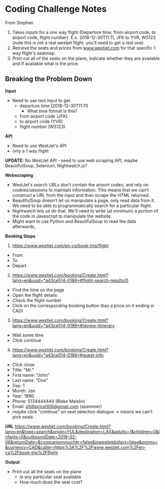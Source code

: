 # Coding Challenge Notes

From Stephen

1. Takes inputs for a one way flight (Departure time, from airport code, to airport code, flight number). E.x. 2018-12-30T11:11, JFK to YVR, WS123 (note this is not a real westjet flight, you’ll need to get a real one)
2. Retrieve the seats and prices from www.westjet.com for that specific 1 way flight's seatmap.
3. Print out all of the seats on the plane, indicate whether they are available and if available what is the price.

## Breaking the Problem Down

**Input**

- Need to use text input to get
  - departure time (2018-12-30T11:11)
    - What time format is this?
  - from airport code (JFK)
  - to airport code (YVR)
  - flight number (WS123)

**API**

- Need to use WestJet's API
- only a 1 way flight

**UPDATE:** No WestJet API - need to use web scraping API, maybe BeautifulSoup, Selenium, Nightwatch.js?

**Webscraping**

- WestJet's search URLs don't contain the airport codes, and rely on cookies/sessions to maintain information. This means that we can't construct a URL from the input and then scrape the HTML returned.
- BeautifulSoup doesn't let us manipulate a page, only read data from it. We need to be able to programmatically search for a particular flight.
- Nightwatch lets us do that. We'll need to write (at minimum) a portion of the code in Javascript to manipulate the website.
- Might want to use Python and BeautifulSoup to read the data afterwards,

**Booking Steps**

1. https://www.westjet.com/en-ca/book-trip/flight

- From
- To
- Depart

2. https://www.westjet.com/booking/Create.html?lang=en&uuid=*a43ce514-0186*#flight-search-results/0

- Find the time on the page
- Open the flight details
- Check the flight number
- Click on the corresponding booking button (has a price on it ending in CAD)

3. https://www.westjet.com/booking/Create.html?lang=en&uuid=*a43ce514-0186*#review-itinerary

- Wait some time
- Click continue

4. https://www.westjet.com/booking/Create.html?lang=en&uuid=*a43ce514-0186*#guest-info

- Click close
- Title: "Mr."
- First name: "John"
- Last name: "Doe"
- Day: 1
- Month: Jan
- Year: 1990
- Phone: 5134444444 (Blake Maislin)
- Email: philliprice006@gmail.com (spammer)
- _maybe_ click "continue" on seat selection dialogue -> means we can't pick seats

**URL**
https://www.westjet.com/booking/Create.html?lang=en&type=search&origin=YUL&destination=LAX&adults=1&children=0&infants=0&outboundDate=2019-02-06&returnDate=&companionvoucher=false&iswestjetdollars=false&promo=&currency=CAD&caller=https%3A%2F%2Fwww.westjet.com%2Fen-ca%2Fbook-trip%2Fflight

**Output**

- Print out all the seats on the plane
  - Is any particular seat available
  - How much does the seat cost?
